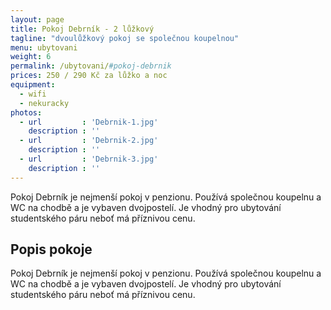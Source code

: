 ```yaml
---
layout: page
title: Pokoj Debrník - 2 lůžkový
tagline: "dvoulůžkový pokoj se společnou koupelnou"
menu: ubytovani
weight: 6
permalink: /ubytovani/#pokoj-debrnik
prices: 250 / 290 Kč za lůžko a noc
equipment:
  - wifi
  - nekuracky
photos:
  - url         : 'Debrnik-1.jpg'
    description : ''
  - url         : 'Debrnik-2.jpg'
    description : ''
  - url         : 'Debrnik-3.jpg'
    description : ''
---
```


Pokoj Debrník je nejmenší pokoj v penzionu. Používá společnou koupelnu a WC na chodbě a je vybaven dvojpostelí. Je vhodný pro ubytování studentského páru neboť má příznivou cenu.

<!-- more -->

## Popis pokoje 

Pokoj Debrník je nejmenší pokoj v penzionu. Používá společnou koupelnu a WC na chodbě a je vybaven dvojpostelí. Je vhodný pro ubytování studentského páru neboť má příznivou cenu.
